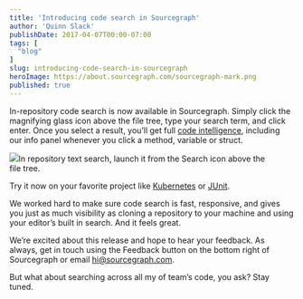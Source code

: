```yaml
---
title: 'Introducing code search in Sourcegraph'
author: 'Quinn Slack'
publishDate: 2017-04-07T00:00-07:00
tags: [
  "blog"
]
slug: introducing-code-search-in-sourcegraph
heroImage: https://about.sourcegraph.com/sourcegraph-mark.png
published: true
---
```




In-repository code search is now available in Sourcegraph. Simply click the magnifying glass icon above the file tree, type your search term, and click enter. Once you select a result, you’ll get full [code intelligence](http://codeintelligence.org/), including our info panel whenever you click a method, variable or struct.

[![](https://cdn-images-1.medium.com/max/800/1*pKHfud451X3oVgqEXhcjCw.png)](https://sourcegraph.com/github.com/kubernetes/kubernetes@ad3e0903f35a625fe78b9ab28bbeef57fc9a7b1b/-/blob/cmd/cloud-controller-manager/app/controllermanager.go#L65:10-65:15)In repository text search, launch it from the Search icon above the file tree.

Try it now on your favorite project like [Kubernetes](https://sourcegraph.com/github.com/kubernetes/kubernetes@ad3e0903f35a625fe78b9ab28bbeef57fc9a7b1b/-/blob/README.md) or [JUnit](https://sourcegraph.com/github.com/junit-team/junit@cebbf5e15725b4dc247ac0557f6fa63f475b15af/-/blob/src/main/java/org/junit/Test.java#L66:19-66:23).

We worked hard to make sure code search is fast, responsive, and gives you just as much visibility as cloning a repository to your machine and using your editor’s built in search. And it feels great.

We’re excited about this release and hope to hear your feedback. As always, get in touch using the Feedback button on the bottom right of Sourcegraph or email [hi@sourcegraph.com](mailto:hi@sourcegraph.com).

But what about searching across all my of team’s code, you ask? Stay tuned.
